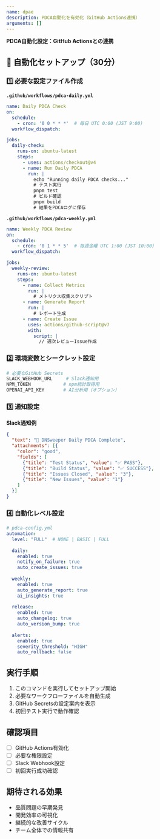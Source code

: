 ```yaml
---
name: dpae
description: PDCA自動化を有効化（GitHub Actions連携）
arguments: []
---
```


**PDCA自動化設定：GitHub Actionsとの連携**

## 🤖 自動化セットアップ（30分）

### 1️⃣ 必要な設定ファイル作成

**`.github/workflows/pdca-daily.yml`**
```yaml
name: Daily PDCA Check
on:
  schedule:
    - cron: '0 0 * * *'  # 毎日 UTC 0:00 (JST 9:00)
  workflow_dispatch:

jobs:
  daily-check:
    runs-on: ubuntu-latest
    steps:
      - uses: actions/checkout@v4
      - name: Run Daily PDCA
        run: |
          echo "Running daily PDCA checks..."
          # テスト実行
          pnpm test
          # ビルド確認
          pnpm build
          # 結果をPDCAログに保存
```

**`.github/workflows/pdca-weekly.yml`**
```yaml
name: Weekly PDCA Review
on:
  schedule:
    - cron: '0 1 * * 5'  # 毎週金曜 UTC 1:00 (JST 10:00)
  workflow_dispatch:

jobs:
  weekly-review:
    runs-on: ubuntu-latest
    steps:
      - name: Collect Metrics
        run: |
          # メトリクス収集スクリプト
      - name: Generate Report
        run: |
          # レポート生成
      - name: Create Issue
        uses: actions/github-script@v7
        with:
          script: |
            // 週次レビューIssue作成
```

### 2️⃣ 環境変数とシークレット設定
```bash
# 必要なGitHub Secrets
SLACK_WEBHOOK_URL     # Slack通知用
NPM_TOKEN            # npm統計取得用
OPENAI_API_KEY       # AI分析用（オプション）
```

### 3️⃣ 通知設定
**Slack通知例**
```json
{
  "text": "🔄 DNSweeper Daily PDCA Complete",
  "attachments": [{
    "color": "good",
    "fields": [
      {"title": "Test Status", "value": "✅ PASS"},
      {"title": "Build Status", "value": "✅ SUCCESS"},
      {"title": "Issues Closed", "value": "3"},
      {"title": "New Issues", "value": "1"}
    ]
  }]
}
```

### 4️⃣ 自動化レベル設定
```yaml
# pdca-config.yml
automation:
  level: "FULL"  # NONE | BASIC | FULL
  
  daily:
    enabled: true
    notify_on_failure: true
    auto_create_issues: true
    
  weekly:
    enabled: true
    auto_generate_report: true
    ai_insights: true
    
  release:
    enabled: true
    auto_changelog: true
    auto_version_bump: true
    
  alerts:
    enabled: true
    severity_threshold: "HIGH"
    auto_rollback: false
```

## 実行手順
1. このコマンドを実行してセットアップ開始
2. 必要なワークフローファイルを自動生成
3. GitHub Secretsの設定案内を表示
4. 初回テスト実行で動作確認

## 確認項目
- [ ] GitHub Actions有効化
- [ ] 必要な権限設定
- [ ] Slack Webhook設定
- [ ] 初回実行成功確認

## 期待される効果
- 品質問題の早期発見
- 開発効率の可視化
- 継続的な改善サイクル
- チーム全体での情報共有